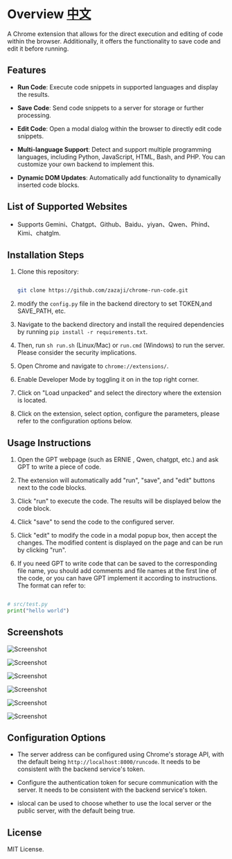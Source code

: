 # Overview [中文](readme_CN.md)

A Chrome extension that allows for the direct execution and editing of code within the browser. Additionally, it offers the functionality to save code and edit it before running.

## Features

- **Run Code**: Execute code snippets in supported languages and display the results.

- **Save Code**: Send code snippets to a server for storage or further processing.

- **Edit Code**: Open a modal dialog within the browser to directly edit code snippets.

- **Multi-language Support**: Detect and support multiple programming languages, including Python, JavaScript, HTML, Bash, and PHP. You can customize your own backend to implement this.

- **Dynamic DOM Updates**: Automatically add functionality to dynamically inserted code blocks.

## List of Supported Websites

- Supports Gemini、Chatgpt、Github、Baidu、yiyan、Qwen、Phind、Kimi、chatglm.

## Installation Steps

1. Clone this repository:

   ```bash

   git clone https://github.com/zazaji/chrome-run-code.git

   ```

2. modify the `config.py` file in the backend directory to set TOKEN,and SAVE_PATH, etc.

3. Navigate to the backend directory and install the required dependencies by running `pip install -r requirements.txt`.

4. Then, run `sh run.sh` (Linux/Mac) or `run.cmd` (Windows) to run the server. Please consider the security implications.

5. Open Chrome and navigate to `chrome://extensions/`.

6. Enable Developer Mode by toggling it on in the top right corner.

7. Click on "Load unpacked" and select the directory where the extension is located.

8. Click on the extension, select option, configure the parameters, please refer to the configuration options below.

## Usage Instructions

1. Open the GPT webpage (such as ERNIE , Qwen, chatgpt, etc.) and ask GPT to write a piece of code.

2. The extension will automatically add "run", "save", and "edit" buttons next to the code blocks.

3. Click "run" to execute the code. The results will be displayed below the code block.

4. Click "save" to send the code to the configured server.

5. Click "edit" to modify the code in a modal popup box, then accept the changes. The modified content is displayed on the page and can be run by clicking "run".

6. If you need GPT to write code that can be saved to the corresponding file name, you should add comments and file names at the first line of the code, or you can have GPT implement it according to instructions. The format can refer to:

```python

# src/test.py
print("hello world")
```

## Screenshots

![Screenshot](images/github.png)

![Screenshot](images/yiyan.jpg)

![Screenshot](images/qwen.jpg)

![Screenshot](images/kimi.png)

![Screenshot](images/graph.jpg)

![Screenshot](images/edit.jpg)

## Configuration Options

- The server address can be configured using Chrome's storage API, with the default being `http://localhost:8000/runcode`. It needs to be consistent with the backend service's token.

- Configure the authentication token for secure communication with the server. It needs to be consistent with the backend service's token.

- islocal can be used to choose whether to use the local server or the public server, with the default being true.

## License

MIT License.
